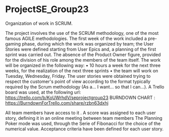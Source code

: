 # ProjectSE_Group23
Organization of work in SCRUM.

The project involves the use of the SCRUM methodology, one of the most famous AGILE
methodologies.
The first week of the work included a pre-gaming phase, during which the work was organized
by team; the User Stories were defined starting from User Epics and, a planning of the first
sprint was carried out.
The absence of the Product Owner figure, provided for the division of his role among the
members of the team itself. The work will be organized in the following way:
• 10 hours a week for the next three weeks, for the realization of the next three sprints
• the team will work on Tuesday, Wednesday, Friday.
The user stories were obtained trying to respect the customer's point of view according to the
format typically required by the Scrum methodology (As a… I want… so that I can…).
A Trello board was used, at the following url:
https://trello.com/b/KoUWrhdV/seprojectgroup23
BURNDOWN CHART :
https://BurndownForTrello.com/share/rzbn63dxhj

All team members have access to it . A score was assigned to each user story, defining it in an
online meeting between team members The Planning Poker mode was used, through the
Serie of Fibonacci for the choice of the numerical value. Acceptance criteria have been defined
for each user story.

